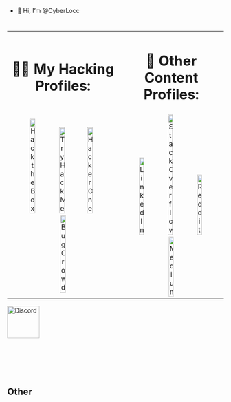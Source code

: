 - 👋 Hi, I’m @CyberLocc
<h1></h1>



<table>
<tr>
<th align="center">
<h1> 
👨‍💻 My Hacking Profiles:
</h1>
</th>
<th align="center">
<h1> 
📖 Other Content Profiles:
</h1>
</th>
</tr>
<tr>
<td align="center">
<!-- Column 1 -->
<a href="https://app.hackthebox.com/profile/1577673"><img alt="Hack the Box" width="23%" src="https://cdn.simpleicons.org/hackthebox" /></a>
&nbsp;&nbsp;<a href="https://tryhackme.com/p/CyberLocc"><img alt="Try Hack Me" width="23%" src="https://cdn.simpleicons.org/tryhackme" /></a>
&nbsp;<a href="https://hackerone.com/cyberlocc?type=user"><img alt="HackerOne" width="23%" src="https://cdn.simpleicons.org/hackerone" /></a>
&nbsp;<a href="https://bugcrowd.com/CyberLocc"><img alt="BugCrowd" width="23%" src="https://cdn.simpleicons.org/bugcrowd" /></a>
</td>
<td align="center">
&nbsp;&nbsp;<a href="https://www.linkedin.com/in/francisskibicki/"><img alt="LinkedIn" width="22%" src="https://cdn.simpleicons.org/linkedin" /></a>
&nbsp;&nbsp;&nbsp;<a href="https://stackoverflow.com/users/12873617/cyber-locc?tab=summary"><img alt="Stack Overflow" width="22%" src="https://cdn.simpleicons.org/stackoverflow" /></a>
&nbsp;&nbsp;&nbsp;<a href="https://www.reddit.com/user/Cyberlocc/"><img alt="Reddit" width="22%" src="https://cdn.simpleicons.org/reddit" /></a>
&nbsp;&nbsp;<a href="https://medium.com/@cyberlocc"><img alt="Medium" width="22%" src="https://cdn.simpleicons.org/medium" /></a>
</td>
</tr>
</table>


<a href="discordapp.com/users/310633454712782848"><img alt="Discord" width="75px" src="https://cdn.simpleicons.org/discord" /></a>
<br><br>


<br><br><br>

<h2>Other</h2>



[hackthebox]: https://app.hackthebox.com/profile/1577673
[tryhackme]: https://tryhackme.com/p/CyberLocc
[hackerone]: https://hackerone.com/cyberlocc?type=user
[bugcrowd]: https://bugcrowd.com/CyberLocc
[linkedin]: [https://linkedin.com/in/joshmadakor](https://www.linkedin.com/in/francisskibicki/)
[discord]: discordapp.com/users/310633454712782848
[reddit]: https://www.reddit.com/user/Cyberlocc/
[Medium]: https://medium.com/@cyberlocc
<!--
**CyberLocc/CyberLocc** is a ✨ _special_ ✨ repository because its `README.md` (this file) appears on your GitHub profile.
- 🔭 I’m currently working on ...
- 🌱 I’m currently learning ...
- 👯 I’m looking to collaborate on ...
- 🤔 I’m looking for help with ...
- 💬 Ask me about ...
- 📫 How to reach me: ...
- 😄 Pronouns: ...
- ⚡ Fun fact: ...
[twitter]: https://twitter.com/joshmadakor
[youtube]: https://www.youtube.com/c/joshmadakor
[instagram]: https://www.instagram.com/joshmadakor/
-->

